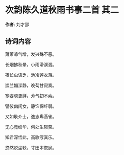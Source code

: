 # 次韵陈久道秋雨书事二首  其二

**作者**: 刘才邵

## 诗词内容

萧萧凉气增，发兴殊不恶。

长烟拂秋晕，小雨滑溪涸。

夜长虫语乏，池冷莲衣落。

崇兰媚深静，晚菊甘寂寞。

寒姿晓更鲜，芳气初不索。

譬彼幽闲女，静饰保纤弱。

又如耿介士，逸志卑燕雀。

无心竞纷华，何处生陨获。

知君深悟此，高歌写真乐。

悠然脱尘鞅，寸田本恢廓。

